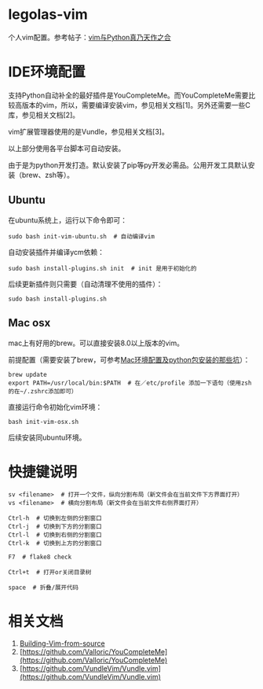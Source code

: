 # legolas-vim
个人vim配置。参考帖子：[vim与Python真乃天作之合](http://codingpy.com/article/vim-and-python-match-in-heaven/)

# IDE环境配置

支持Python自动补全的最好插件是YouCompleteMe。而YouCompleteMe需要比较高版本的vim，所以，需要编译安装vim，参见相关文档[1]。另外还需要一些C库，参见相关文档[2]。

vim扩展管理器使用的是Vundle，参见相关文档[3]。

以上部分使用各平台脚本可自动安装。

由于是为python开发打造。默认安装了pip等py开发必需品。公用开发工具默认安装（brew、zsh等）。


## Ubuntu

在ubuntu系统上，运行以下命令即可：

    sudo bash init-vim-ubuntu.sh  # 自动编译vim

自动安装插件并编译ycm依赖：

    sudo bash install-plugins.sh init  # init 是用于初始化的

后续更新插件则只需要（自动清理不使用的插件）：

    sudo bash install-plugins.sh

## Mac osx

mac上有好用的brew。可以直接安装8.0以上版本的vim。

前提配置（需要安装了brew，可参考[Mac环境配置及python包安装的那些坑](http://www.ttwshell.com/article/mac-env-and-python-package-install-errors.html)）：

    brew update
    export PATH=/usr/local/bin:$PATH  # 在／etc/profile 添加一下语句（使用zsh的在~/.zshrc添加即可）

直接运行命令初始化vim环境：

    bash init-vim-osx.sh

后续安装同ubuntu环境。


# 快捷键说明

    sv <filename>  # 打开一个文件，纵向分割布局（新文件会在当前文件下方界面打开）
    vs <filename>  # 横向分割布局（新文件会在当前文件右侧界面打开）

    Ctrl-h  # 切换到左侧的分割窗口
    Ctrl-j  # 切换到下方的分割窗口
    Ctrl-l  # 切换到右侧的分割窗口
    Ctrl-k  # 切换到上方的分割窗口

    F7  # flake8 check

    Ctrl+t  # 打开or关闭目录树

    space  # 折叠/展开代码

# 相关文档

1. [Building-Vim-from-source](https://github.com/Valloric/YouCompleteMe/wiki/Building-Vim-from-source)
2. [https://github.com/Valloric/YouCompleteMe](https://github.com/Valloric/YouCompleteMe)
3. [https://github.com/VundleVim/Vundle.vim](https://github.com/VundleVim/Vundle.vim)
